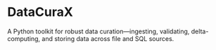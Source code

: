 # DataCuraX
A Python toolkit for robust data curation—ingesting, validating, delta-computing, and storing data across file and SQL sources.
